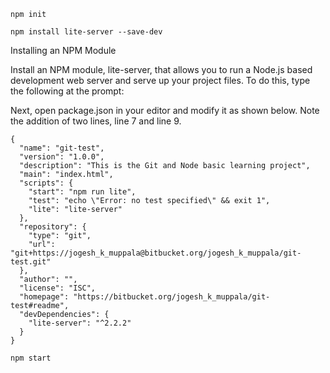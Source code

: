 ```
npm init

npm install lite-server --save-dev
```

Installing an NPM Module

Install an NPM module, lite-server, that allows you to run a Node.js based development web server and serve up your project files. To do this, type the following at the prompt:

Next, open package.json in your editor and modify it as shown below. Note the addition of two lines, line 7 and line 9.
```
{
  "name": "git-test",
  "version": "1.0.0",
  "description": "This is the Git and Node basic learning project",
  "main": "index.html",
  "scripts": {
    "start": "npm run lite",
    "test": "echo \"Error: no test specified\" && exit 1",
    "lite": "lite-server"
  },
  "repository": {
    "type": "git",
    "url": "git+https://jogesh_k_muppala@bitbucket.org/jogesh_k_muppala/git-test.git"
  },
  "author": "",
  "license": "ISC",
  "homepage": "https://bitbucket.org/jogesh_k_muppala/git-test#readme",
  "devDependencies": {
    "lite-server": "^2.2.2"
  }
}
```
```
npm start
```
